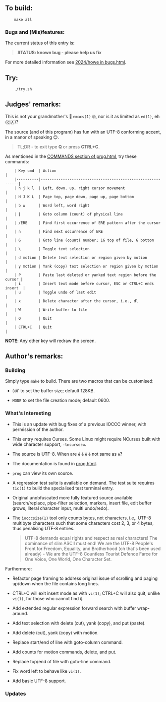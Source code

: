 ## To build:

``` <!---sh-->
    make all
```


### Bugs and (Mis)features:

The current status of this entry is:

> **STATUS: known bug - please help us fix**

For more detailed information see [2024/howe in bugs.html](../../bugs.html#2024_howe).


## Try:

``` <!---sh-->
    ./try.sh
```


## Judges' remarks:

This is not your grandmother's 👵 `emacs(1)` 🤓, nor is it as limited as `ed(1)`, eh (🇨🇦)?

The source (and of this program) has fun with an UTF-8 conforming accent, in a manor of speaking 😉.

> TL;DR - to exit type **Q** or press **CTRL+C**.

As mentioned in the [COMMANDS section of prog.html](prog.html#commands), try these commands:

```
    | Key cmd  | Action                                                     |
    |----------|------------------------------------------------------------|
    | h j k l  | Left, down, up, right cursor movement                      |
    | H J K L  | Page top, page down, page up, page bottom                  |
    | b w      | Word left, word right                                      |
    | |        | Goto column (count) of physical line                       |
    | /ERE     | Find first occurrence of ERE pattern after the cursor      |
    | n        | Find next occurrence of ERE                                |
    | G        | Goto line (count) number; 1G top of file, G bottom         |
    | \        | Toggle text selection                                      |
    | d motion | Delete text selection or region given by motion            |
    | y motion | Yank (copy) text selection or region given by motion       |
    | P        | Paste last deleted or yanked text region before the cursor |
    | i        | Insert text mode before cursor, ESC or CTRL+C ends insert  |
    | u        | Toggle undo of last edit                                   |
    | x        | Delete character after the cursor, i.e., dl                |
    | W        | Write buffer to file                                       |
    | Q        | Quit                                                       |
    | CTRL+C   | Quit                                                       |
```

**NOTE**: Any other key will redraw the screen.


## Author's remarks:


### Building

Simply type `make` to build.  There are two macros that can be customised:

* `BUF` to set the buffer size; default 128KB.

* `MODE` to set the file creation mode; default 0600.


### What's Interesting

* This is an update with bug fixes of a previous IOCCC winner, with permission of the author.

* This entry requires Curses.  Some Linux might require NCurses built with wide character support, `-lncursesw`.

* The source is UTF-8.  When are `é` `ë` `ê` `è` not same as `e`?

* The documentation is found in [prog.html](prog.html).

* `prog` can view its own source.

* A regression test suite is available on demand.  The test suite requires `tic(1)` to build the specialised test terminal entry.

* Original unobfuscated more fully featured source available (search/replace, pipe-filter selection, markers, insert file, edit buffer grows, literal character input, multi undo/redo).

* The `iocccsize(1)` tool only counts bytes, not characters, i.e,. UTF-8 multibyte characters such that some characters cost 2, 3, or 4 bytes, thus penalising UTF-8 entries.

   > UTF-8 demands equal rights and respect as real characters!  The dominance of slim ASCII must end!  We are the UTF-8 People's Front for Freedom, Equality, and Brotherhood (oh that's been used already) - We are the UTF-8 Countless Tourist Defence Farce for One Voice, One World, One Character Set.

Furthermore:

* Refactor page framing to address original issue of scrolling and paging up/down when the file contains long lines.

* CTRL+C will exit insert mode as with `vi(1)`; CTRL+C will also quit, unlike `vi(1)`, for those who cannot find `Q`.

* Add extended regular expression forward search with buffer wrap-around.

* Add text selection with delete (cut), yank (copy), and put (paste).

* Add delete (cut), yank (copy) with motion.

* Replace start/end of line with goto-column command.

* Add counts for motion commands, delete, and put.

* Replace top/end of file with goto-line command.

* Fix word left to behave like `vi(1)`.

* Add basic UTF-8 support.


### Updates


<!--

    Copyright © 1984-2025 by Landon Curt Noll and Leonid A. Broukhis.  All Rights Reserved.

    You are free to share and adapt this file under the terms of this license:

        Creative Commons Attribution-ShareAlike 4.0 International (CC BY-SA 4.0)

    For more information, see:

        https://creativecommons.org/licenses/by-sa/4.0/

-->
